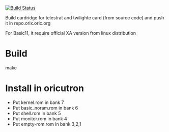 [![Build Status](https://travis-ci.org/orix-software/cardridge.svg?branch=master)](https://travis-ci.org/orix-software/cardridge)

Build cardridge for telestrat and twilighte card (from source code) and push it in repo.orix.oric.org

For Basic11, it require official XA version from linux distribution

# Build
make


# Install in oricutron
* Put kernel.rom in bank 7
* Put basic_noram.rom in bank 6
* Put shell.rom in bank 5
* Put monitor.rom in bank 4
* Put empty-rom.rom in bank 3,2,1